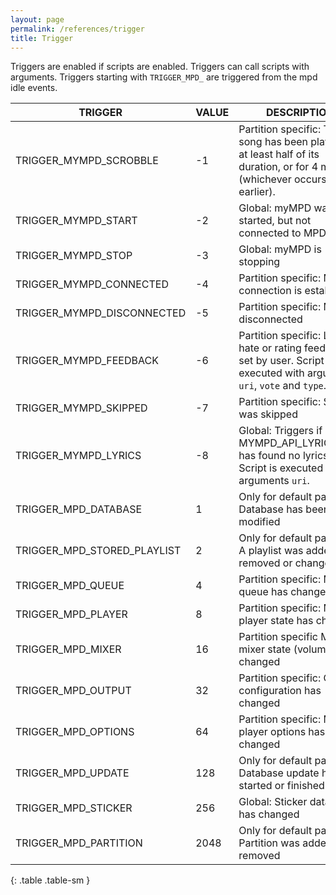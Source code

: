 ```yaml
---
layout: page
permalink: /references/trigger
title: Trigger
---
```


Triggers are enabled if scripts are enabled. Triggers can call scripts with arguments. Triggers starting with `TRIGGER_MPD_` are triggered from the mpd idle events.

| TRIGGER | VALUE | DESCRIPTION |
| ------- | ----- | ----------- |
| TRIGGER_MYMPD_SCROBBLE | -1 | Partition specific: The song has been played for at least half of its duration, or for 4 minutes (whichever occurs earlier). |
| TRIGGER_MYMPD_START | -2 | Global: myMPD was started, but not connected to MPD |
| TRIGGER_MYMPD_STOP | -3 | Global: myMPD is stopping |
| TRIGGER_MYMPD_CONNECTED | -4 | Partition specific: MPD connection is established |
| TRIGGER_MYMPD_DISCONNECTED | -5 | Partition specific: MPD is disconnected |
| TRIGGER_MYMPD_FEEDBACK | -6 | Partition specific: Love, hate or rating feedback is set by user. Script is executed with arguments `uri`, `vote` and `type`. |
| TRIGGER_MYMPD_SKIPPED | -7 | Partition specific: Song was skipped |
| TRIGGER_MYMPD_LYRICS | -8 | Global: Triggers if MYMPD_API_LYRICS_GET has found no lyrics. Script is executed with arguments `uri`. |
| TRIGGER_MPD_DATABASE | 1 | Only for default partition: Database has been modified |
| TRIGGER_MPD_STORED_PLAYLIST | 2 | Only for default partition: A playlist was added, removed or changed |
| TRIGGER_MPD_QUEUE | 4 | Partition specific: MPD queue has changed |
| TRIGGER_MPD_PLAYER | 8 | Partition specific: MPD player state has changed |
| TRIGGER_MPD_MIXER | 16 | Partition specific MPD mixer state (volume) has changed |
| TRIGGER_MPD_OUTPUT | 32 | Partition specific: Output configuration has changed |
| TRIGGER_MPD_OPTIONS | 64 | Partition specific: MPD player options has changed |
| TRIGGER_MPD_UPDATE | 128 | Only for default partition: Database update has started or finished |
| TRIGGER_MPD_STICKER | 256 | Global: Sticker database has changed |
| TRIGGER_MPD_PARTITION | 2048 | Only for default partition: Partition was added or removed |
{: .table .table-sm }
